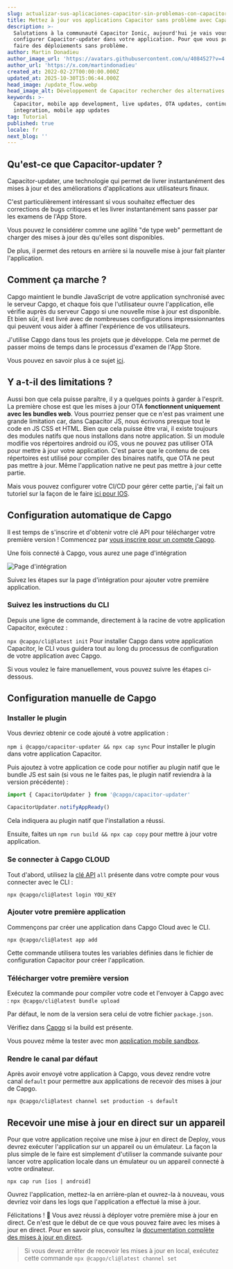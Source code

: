 ```yaml
---
slug: actualizar-sus-aplicaciones-capacitor-sin-problemas-con-capacitor-updater
title: Mettez à jour vos applications Capacitor sans problème avec Capacitor-updater
description: >-
  Salutations à la communauté Capacitor Ionic, aujourd'hui je vais vous aider à
  configurer Capacitor-updater dans votre application. Pour que vous puissiez
  faire des déploiements sans problème.
author: Martin Donadieu
author_image_url: 'https://avatars.githubusercontent.com/u/4084527?v=4'
author_url: 'https://x.com/martindonadieu'
created_at: 2022-02-27T00:00:00.000Z
updated_at: 2025-10-30T15:06:44.000Z
head_image: /update_flow.webp
head_image_alt: Développement de Capacitor rechercher des alternatives
keywords: >-
  Capacitor, mobile app development, live updates, OTA updates, continuous
  integration, mobile app updates
tag: Tutorial
published: true
locale: fr
next_blog: ''
---
```

## Qu'est-ce que Capacitor-updater ?

Capacitor-updater, une technologie qui permet de livrer instantanément des mises à jour et des améliorations d'applications aux utilisateurs finaux.

C'est particulièrement intéressant si vous souhaitez effectuer des corrections de bugs critiques et les livrer instantanément sans passer par les examens de l'App Store.

Vous pouvez le considérer comme une agilité "de type web" permettant de charger des mises à jour dès qu'elles sont disponibles.

De plus, il permet des retours en arrière si la nouvelle mise à jour fait planter l'application.

## Comment ça marche ?

Capgo maintient le bundle JavaScript de votre application synchronisé avec le serveur Capgo, et chaque fois que l'utilisateur ouvre l'application, elle vérifie auprès du serveur Capgo si une nouvelle mise à jour est disponible. Et bien sûr, il est livré avec de nombreuses configurations impressionnantes qui peuvent vous aider à affiner l'expérience de vos utilisateurs.

J'utilise Capgo dans tous les projets que je développe. Cela me permet de passer moins de temps dans le processus d'examen de l'App Store.

Vous pouvez en savoir plus à ce sujet [ici](https://capgo.app/).

## Y a-t-il des limitations ?

Aussi bon que cela puisse paraître, il y a quelques points à garder à l'esprit.
La première chose est que les mises à jour OTA __fonctionnent uniquement avec les bundles web__.
Vous pourriez penser que ce n'est pas vraiment une grande limitation car, dans Capacitor JS, nous écrivons presque tout le code en JS CSS et HTML.
Bien que cela puisse être vrai, il existe toujours des modules natifs que nous installons dans notre application.
Si un module modifie vos répertoires android ou iOS, vous ne pouvez pas utiliser OTA pour mettre à jour votre application.
C'est parce que le contenu de ces répertoires est utilisé pour compiler des binaires natifs, que OTA ne peut pas mettre à jour.
Même l'application native ne peut pas mettre à jour cette partie.

Mais vous pouvez configurer votre CI/CD pour gérer cette partie, j'ai fait un tutoriel sur la façon de le faire [ici pour IOS](https://capgo.app/blog/automatic-capacitor-android-build-github-action/).

## Configuration automatique de Capgo

Il est temps de s'inscrire et d'obtenir votre clé API pour télécharger votre première version ! Commencez par [vous inscrire pour un compte Capgo](/register/).

Une fois connecté à Capgo, vous aurez une page d'intégration

![Page d'intégration](/onboarding_1_new.webp)

Suivez les étapes sur la page d'intégration pour ajouter votre première application.

### Suivez les instructions du CLI

Depuis une ligne de commande, directement à la racine de votre application Capacitor, exécutez :

`npx @capgo/cli@latest init`
Pour installer Capgo dans votre application Capacitor, le CLI vous guidera tout au long du processus de configuration de votre application avec Capgo.

Si vous voulez le faire manuellement, vous pouvez suivre les étapes ci-dessous.

## Configuration manuelle de Capgo

### Installer le plugin

Vous devriez obtenir ce code ajouté à votre application :

`npm i @capgo/capacitor-updater && npx cap sync`
Pour installer le plugin dans votre application Capacitor.

Puis ajoutez à votre application ce code pour notifier au plugin natif que le bundle JS est sain (si vous ne le faites pas, le plugin natif reviendra à la version précédente) :

```js
import { CapacitorUpdater } from '@capgo/capacitor-updater'

CapacitorUpdater.notifyAppReady()
```

Cela indiquera au plugin natif que l'installation a réussi.

Ensuite, faites un `npm run build && npx cap copy` pour mettre à jour votre application.

### Se connecter à Capgo CLOUD

Tout d'abord, utilisez la [clé API](https://console.capgo.app/dashboard/apikeys/) `all` présente dans votre compte pour vous connecter avec le CLI :

`npx @capgo/cli@latest login YOU_KEY`

### Ajouter votre première application

Commençons par créer une application dans Capgo Cloud avec le CLI.

`npx @capgo/cli@latest app add`

Cette commande utilisera toutes les variables définies dans le fichier de configuration Capacitor pour créer l'application.

### Télécharger votre première version

Exécutez la commande pour compiler votre code et l'envoyer à Capgo avec :
`npx @capgo/cli@latest bundle upload`

Par défaut, le nom de la version sera celui de votre fichier `package.json`.

Vérifiez dans [Capgo](https://console.capgo.app/) si la build est présente.

Vous pouvez même la tester avec mon [application mobile sandbox](https://capgo.app/app_mobile/).

### Rendre le canal par défaut

Après avoir envoyé votre application à Capgo, vous devez rendre votre canal `default` pour permettre aux applications de recevoir des mises à jour de Capgo.

`npx @capgo/cli@latest channel set production -s default`

## Recevoir une mise à jour en direct sur un appareil

Pour que votre application reçoive une mise à jour en direct de Deploy, vous devrez exécuter l'application sur un appareil ou un émulateur. La façon la plus simple de le faire est simplement d'utiliser la commande suivante pour lancer votre application locale dans un émulateur ou un appareil connecté à votre ordinateur.

    npx cap run [ios | android]

Ouvrez l'application, mettez-la en arrière-plan et ouvrez-la à nouveau, vous devriez voir dans les logs que l'application a effectué la mise à jour.

Félicitations ! 🎉 Vous avez réussi à déployer votre première mise à jour en direct. Ce n'est que le début de ce que vous pouvez faire avec les mises à jour en direct. Pour en savoir plus, consultez la [documentation complète des mises à jour en direct](/docs/plugin/cloud-mode/getting-started/).

> Si vous devez arrêter de recevoir les mises à jour en local, exécutez cette commande
`npx @capgo/cli@latest channel set`
